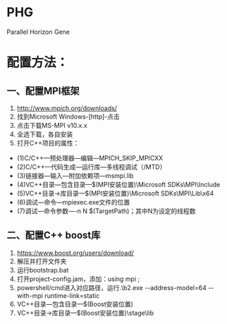 # PHG
Parallel Horizon Gene
# 配置方法：
## 一、配置MPI框架
1.  http://www.mpich.org/downloads/
2. 找到Microsoft Windows-[http]-点击
3. 点击下载MS-MPI v10.x.x
4. 全选下载，各自安装
5. 打开C++项目的属性：
- (1)C/C++—预处理器—编辑—MPICH_SKIP_MPICXX
- (2)C/C++—代码生成—运行库—多线程调试（/MTD）
- (3)链接器—输入—附加依赖项—msmpi.lib
- (4)VC++目录—包含目录—$(MPI安装位置)\Microsoft SDKs\MPI\Include
- (5)VC++目录→库目录—$(MPI安装位置)\Microsoft SDKs\MPI\Lib\x64
- (6)调试—命令—mpiexec.exe文件的位置
- (7)调试—命令参数—-n N $(TargetPath)；其中N为设定的线程数
## 二、配置C++ boost库
1. https://www.boost.org/users/download/
2. 解压并打开文件夹
3. 运行bootstrap.bat
4. 打开project-config.jam，添加：using mpi ;
5. powershell/cmd进入对应路径，运行.\b2.exe --address-model=64 --with-mpi runtime-link=static
6. VC++目录—包含目录—$(Boost安装位置)
7. VC++目录→库目录—$(Boost安装位置)\stage\lib
